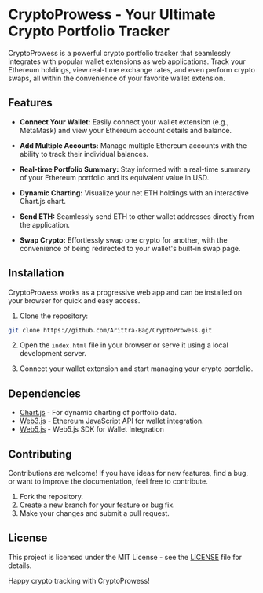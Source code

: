 # CryptoProwess - Your Ultimate Crypto Portfolio Tracker

CryptoProwess is a powerful crypto portfolio tracker that seamlessly integrates with popular wallet extensions as web applications. Track your Ethereum holdings, view real-time exchange rates, and even perform crypto swaps, all within the convenience of your favorite wallet extension.

## Features

- **Connect Your Wallet:** Easily connect your wallet extension (e.g., MetaMask) and view your Ethereum account details and balance.

- **Add Multiple Accounts:** Manage multiple Ethereum accounts with the ability to track their individual balances.

- **Real-time Portfolio Summary:** Stay informed with a real-time summary of your Ethereum portfolio and its equivalent value in USD.

- **Dynamic Charting:** Visualize your net ETH holdings with an interactive Chart.js chart.

- **Send ETH:** Seamlessly send ETH to other wallet addresses directly from the application.

- **Swap Crypto:** Effortlessly swap one crypto for another, with the convenience of being redirected to your wallet's built-in swap page.

## Installation

CryptoProwess works as a progressive web app and can be installed on your browser for quick and easy access.

1. Clone the repository:

```bash
git clone https://github.com/Arittra-Bag/CryptoProwess.git
```

2. Open the `index.html` file in your browser or serve it using a local development server.

3. Connect your wallet extension and start managing your crypto portfolio.

## Dependencies

- [Chart.js](https://www.chartjs.org/) - For dynamic charting of portfolio data.
- [Web3.js](https://web3js.readthedocs.io/) - Ethereum JavaScript API for wallet integration.
- [Web5.js](https://developer.tbd.website/) - Web5.js SDK for Wallet Integration

## Contributing

Contributions are welcome! If you have ideas for new features, find a bug, or want to improve the documentation, feel free to contribute.

1. Fork the repository.
2. Create a new branch for your feature or bug fix.
3. Make your changes and submit a pull request.

## License

This project is licensed under the MIT License - see the [LICENSE](LICENSE) file for details.

Happy crypto tracking with CryptoProwess!
